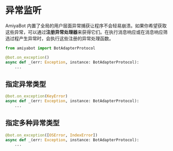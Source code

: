 # 异常监听

AmiyaBot 内置了全局的用户层面异常捕获让程序不会轻易崩溃。如果你希望获取这些异常，可以通过**注册异常处理器**来获得它们。在执行消息响应或在消息响应筛选过程产生异常时，会执行这些注册的异常处理函数。

```python
from amiyabot import BotAdapterProtocol

@bot.on_exception()
async def _(err: Exception, instance: BotAdapterProtocol):
    ...
```

## 指定异常类型

```python
@bot.on_exception(KeyError)
async def _(err: Exception, instance: BotAdapterProtocol):
    ...
```

## 指定多种异常类型

```python
@bot.on_exception([OSError, IndexError])
async def _(err: Exception, instance: BotAdapterProtocol):
    ...
```

